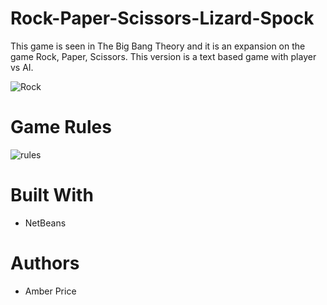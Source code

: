 # Rock-Paper-Scissors-Lizard-Spock
This game is seen in The Big Bang Theory and it is an expansion on the game Rock, Paper, Scissors. This version is a text based game with player vs AI. 

![Rock](https://i.ibb.co/R9Wn1Z4/lizard.png)
# Game Rules
![rules](https://i.ibb.co/47W03zm/FIUAIWEI7-Q0-TCUT-LARGE.jpg)
# Built With
* NetBeans
# Authors
* Amber Price

